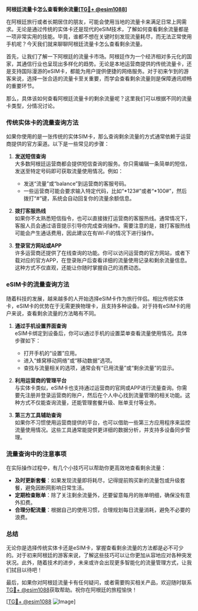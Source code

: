 **阿根廷流量卡怎么查看剩余流量[[TG💪+ @esim1088](https://t.me/s/esim1088)]**

在阿根廷旅行或者长期居住的朋友，可能会使用当地的流量卡来满足日常上网需求。无论是通过传统的实体卡还是现代的eSIM技术，了解如何查看剩余流量都是一项非常实用的技能。毕竟，谁都不想在关键时刻发现流量耗尽，而无法正常使用手机呢？今天我们就来聊聊阿根廷流量卡怎么查看剩余流量。

首先，让我们了解一下阿根廷的流量卡市场。阿根廷作为一个经济相对多元化的国家，其通信行业也呈现出多样化的趋势。无论是本地运营商提供的传统流量卡，还是支持国际漫游的eSIM卡，都能为用户提供便捷的网络服务。对于初来乍到的游客来说，选择一张合适的流量卡至关重要，而学会查看剩余流量则是保障通讯顺畅的重要环节。

那么，具体该如何查看阿根廷流量卡的剩余流量呢？这里我们可以根据不同的流量卡类型，分情况讨论。

### **传统实体卡的流量查询方法**

如果你使用的是一张传统的实体SIM卡，那么查询剩余流量的方式通常依赖于运营商提供的官方渠道。以下是一些常见的步骤：

1. **发送短信查询**  
   大多数阿根廷运营商都会提供短信查询的服务。你只需编辑一条简单的短信，发送至特定号码即可获取流量使用情况。例如：
   - 发送“流量”或“balance”到运营商的客服号码。
   - 一些运营商可能会要求输入特定代码，比如“*123#”或者“*100#”，然后拨打“#”键，系统会自动回复你的流量余额信息。

2. **拨打客服热线**  
   如果你不太熟悉短信指令，也可以直接拨打运营商的客服热线。通常情况下，客服人员会通过语音提示引导你完成查询操作。需要注意的是，拨打客服热线可能会产生通话费用，因此建议在有Wi-Fi的情况下进行操作。

3. **登录官方网站或APP**  
   许多运营商还提供了在线查询的功能。你可以访问运营商的官方网站，或者下载对应的官方APP，在登录账户后查看详细的流量使用记录和剩余流量信息。这种方式不仅直观，还能让你随时掌握自己的消费动态。

### **eSIM卡的流量查询方法**

随着科技的发展，越来越多的人开始选择eSIM卡作为旅行伴侣。相比传统实体卡，eSIM卡的优势在于无需更换物理卡，且支持多种设备。对于持有eSIM卡的用户来说，查看剩余流量的方法略有不同。

1. **通过手机设置界面查询**  
   eSIM卡绑定到设备后，你可以通过手机的设置菜单查看流量使用情况。具体步骤如下：
   - 打开手机的“设置”应用。
   - 进入“蜂窝移动网络”或“移动数据”选项。
   - 查找与流量相关的选项，通常会有“已用流量”或“剩余流量”的显示。

2. **利用运营商的管理平台**  
   与实体卡类似，eSIM卡也支持通过运营商的官网或APP进行流量查询。你需要先注册并登录运营商的账户，然后在个人中心找到流量管理的相关功能。这种方式不仅能查询流量，还能管理套餐升级、账单支付等业务。

3. **第三方工具辅助查询**  
   如果你不习惯使用运营商提供的平台，也可以借助一些第三方应用程序来监控流量使用情况。这些工具通常能提供更详细的数据分析，并支持多设备同步管理。

### **流量查询中的注意事项**

在实际操作过程中，有几个小技巧可以帮助你更高效地查看剩余流量：

- **及时更新套餐**：如果发现流量即将耗尽，记得提前购买新的流量包或升级套餐，避免因断网影响日常生活。
- **定期检查账单**：除了关注剩余流量外，还要留意每月的账单明细，确保没有意外扣费。
- **合理分配流量**：根据自己的使用习惯，合理规划每日流量消耗，避免不必要的浪费。

### **总结**

无论你是选择传统实体卡还是eSIM卡，掌握查看剩余流量的方法都是必不可少的。对于初来阿根廷的游客来说，了解这些技巧可以让你更加从容地应对各种突发状况。此外，随着技术的进步，未来或许会出现更多智能化的流量管理方式，让我们拭目以待吧！

最后，如果你对阿根廷流量卡有任何疑问，或者需要购买相关产品，欢迎随时联系[TG💪+ @esim1088](https://t.me/s/esim1088)获取帮助。祝你在阿根廷的旅程愉快！

[[TG💪+ @esim1088](https://t.me/s/esim1088) ![Image](https://i.postimg.cc/4NQfJmqS/Snipaste-2025-05-13-00-14-12.png)]